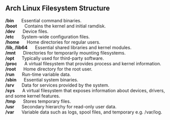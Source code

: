 ## Arch Linux Filesystem Structure

**/bin**&nbsp;&nbsp;&nbsp;&nbsp;&nbsp; Essential command binaries.<br>
**/boot**&nbsp;&nbsp;&nbsp;&nbsp;&nbsp; Contains the kernel and initial ramdisk.<br>
**/dev**&nbsp;&nbsp;&nbsp;&nbsp;&nbsp; Device files.<br>
**/etc**&nbsp;&nbsp;&nbsp;&nbsp;&nbsp; System-wide configuration files.<br>
**/home**&nbsp;&nbsp;&nbsp;&nbsp;&nbsp; Home directories for regular users.<br>
**/lib, /lib64**&nbsp;&nbsp;&nbsp;&nbsp;&nbsp; Essential shared libraries and kernel modules.<br>
**/mnt**&nbsp;&nbsp;&nbsp;&nbsp;&nbsp; Directories for temporarily mounting filesystems.<br>
**/opt**&nbsp;&nbsp;&nbsp;&nbsp;&nbsp; Typically used for third-party software.<br>
**/proc**&nbsp;&nbsp;&nbsp;&nbsp;&nbsp; A virtual filesystem that provides process and kernel information.<br>
**/root**&nbsp;&nbsp;&nbsp;&nbsp;&nbsp; Home directory for the root user.<br>
**/run**&nbsp;&nbsp;&nbsp;&nbsp;&nbsp; Run-time variable data.<br>
**/sbin**&nbsp;&nbsp;&nbsp;&nbsp;&nbsp; Essential system binaries.<br>
**/srv**&nbsp;&nbsp;&nbsp;&nbsp;&nbsp; Data for services provided by the system.<br>
**/sys**&nbsp;&nbsp;&nbsp;&nbsp;&nbsp; A virtual filesystem that exposes information about devices, drivers, and some kernel features.<br>
**/tmp**&nbsp;&nbsp;&nbsp;&nbsp;&nbsp; Stores temporary files.<br>
**/usr**&nbsp;&nbsp;&nbsp;&nbsp;&nbsp; Secondary hierarchy for read-only user data.<br>
**/var**&nbsp;&nbsp;&nbsp;&nbsp;&nbsp; Variable data such as logs, spool files, and temporary e.g. /var/log.<br>